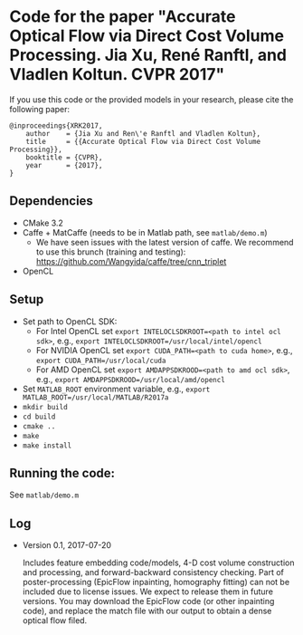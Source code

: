 # Code for the paper "Accurate Optical Flow via Direct Cost Volume Processing. Jia Xu, René Ranftl, and Vladlen Koltun. CVPR 2017"

If you use this code or the provided models in your research, please cite the following paper:

	@inproceedings{XRK2017,
		author    = {Jia Xu and Ren\'e Ranftl and Vladlen Koltun},
		title     = {{Accurate Optical Flow via Direct Cost Volume Processing}},
		booktitle = {CVPR},
		year      = {2017},
	}

## Dependencies

- CMake 3.2
- Caffe + MatCaffe (needs to be in Matlab path, see ``matlab/demo.m``)
	- We have seen issues with the latest version of caffe. We recommend to use this brunch (training and testing): https://github.com/Wangyida/caffe/tree/cnn_triplet
- OpenCL

## Setup

- Set path to OpenCL SDK:
    - For Intel OpenCL  set `export INTELOCLSDKROOT=<path to intel ocl sdk>`, e.g., `export INTELOCLSDKROOT=/usr/local/intel/opencl`
    - For NVIDIA OpenCL set `export CUDA_PATH=<path to cuda home>`, e.g., `export CUDA_PATH=/usr/local/cuda`
    - For AMD OpenCL set `export AMDAPPSDKROOD=<path to amd ocl sdk>`, e.g., `export AMDAPPSDKROOD=/usr/local/amd/opencl`
- Set ``MATLAB_ROOT`` environment variable, e.g., `export MATLAB_ROOT=/usr/local/MATLAB/R2017a`
- ``mkdir build``
- ``cd build``
- ``cmake ..``
- ``make``
- ``make install``

## Running the code:
See ``matlab/demo.m``

## Log
- Version 0.1, 2017-07-20

 	Includes feature embedding code/models, 4-D cost volume construction and processing, and forward-backward consistency checking. Part of poster-processing (EpicFlow inpainting, homography fitting) can not be included due to license issues. We expect to release them in future versions. You may download the EpicFlow code (or other inpainting code), and replace the match file with our output to obtain a dense optical flow filed.
